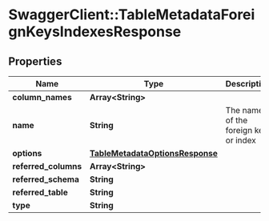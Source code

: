 # SwaggerClient::TableMetadataForeignKeysIndexesResponse

## Properties
Name | Type | Description | Notes
------------ | ------------- | ------------- | -------------
**column_names** | **Array&lt;String&gt;** |  | [optional] 
**name** | **String** | The name of the foreign key or index | [optional] 
**options** | [**TableMetadataOptionsResponse**](TableMetadataOptionsResponse.md) |  | [optional] 
**referred_columns** | **Array&lt;String&gt;** |  | [optional] 
**referred_schema** | **String** |  | [optional] 
**referred_table** | **String** |  | [optional] 
**type** | **String** |  | [optional] 


